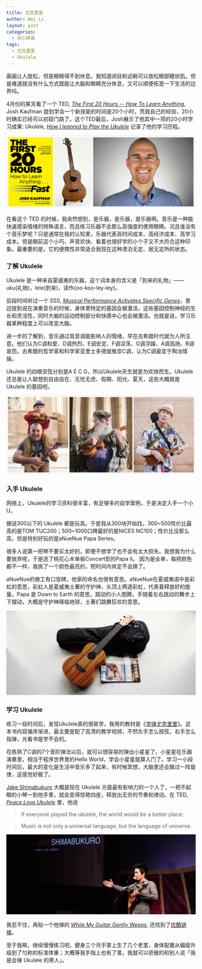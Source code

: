 ```yaml
---
title: 尤克里里
author: Wei Li
layout: post
categories:
  - 闲心碎语
tags:
  - 尤克里里
  - Ukulele
---
```


画画让人放松，但是眼睛得不到休息。我知道闭目和远眺可以放松眼部睫状肌。但是难道就没有什么方式既能让大脑和眼睛充分休息，又可以顺便拓宽一下生活的边界吗。

4月份的某天看了一个 TED, *[The First 20 Hours -- How To Learn Anything](https://www.youtube.com/watch?v=5MgBikgcWnY)*, Josh Kaufman 提到学会一个新技能的时间是20个小时，凭我自己的经验，20小时确实已经可以初窥门路了。这个TED最后，Josh展示了他其中一项的20小时学习成果: Ukulele, *[How I leanred to Play the Ukulele](http://first20hours.com/ukulele/)* 记录了他的学习历程。

![Josh Ukulele][josh]

在看这个 TED 的时候，我突然想到，是乐器，是乐器，是乐器啊。音乐是一种能快速感染情绪的特殊语言，而且练习乐器不会那么高强度的使用眼睛。况且谁没有个音乐梦呢？只是通常在我的认知里，乐器代表高时间成本、高经济成本、高学习成本。但是眼前这个小巧、声音欢快、看着也很好学的小个子又不大符合这种印象。最重要的是，它的便携性非常适合我现在这种漂泊无定、居无定所的状态。

### 了解 Ukulele 
Ukulele 是一种来自夏威夷的乐器，这个词本身的含义是「到来的礼物」—— uku(礼物)，lele(到来)，读作{oo-koo-ley-ley}。

前段时间听过一个 SSS, *[Musical Performance Activates Specific Genes](http://www.scientificamerican.com/podcast/episode/musical-performance-activates-specific-genes/)*，里边提到说在演奏音乐的时候，身体里特定的基因会被激活，这些基因控制神经的生长和灵活性，同时大脑的运动控制部分和快感中心也会被激活。也就是说，学习乐器某种程度上可以改变大脑。

进一步的了解到，音乐通过其音调能影响人的情绪，早在古希腊时代就为人所注意。他们认为C调和爱、D调热烈、E调安定、F调淫荡、G调浮躁、A调高扬、B调哀怨。古希腊的哲学家和科学家亚里士多德就推崇C调，认为C调最宜于陶冶情操。

Ukulele 的四根空弦分别是A E C G，所以Ukulele天生就是为欢快而生。Ukulele 还总是让人联想到自由自在、无忧无虑、假期、阳光、夏天，这些大概就是 Ukulele 的基因吧。

![Ukulele People][people]

### 入手 Ukulele
网络上，Ukulele的学习资料很丰富，有足够多的自学案例，于是决定入手一个小 U。

据说300以下的 Ukulele 都是玩具。于是我从300块开始找，300~500性价比最高的是TOM TUC200；500~1000口碑最好的是NICES NC100；性价比没那么高，但是特别好玩的是aNueNue Papa Series。

很多人说第一把琴不要买太好的，即便不想学了也不会有太大损失。我想我为什么要放弃呢，于是选了桃花心木单板Concert型的Papa II。 因为是全单，每把颜色都不一样，我挑了一个颜色最亮的，短时间内肯定不会换了。

aNueNue的做工有口皆碑，他家的命名也很有意思。aNueNue在夏威夷语中是彩虹的意思，彩虹人是夏威夷土著的守护神，头顶上两道彩虹，代表着释放好的能量。Papa 是 Down to Earth 的意思，跳动的小人图腾，手随着左右跳动的舞步上下摆动，大概是守护神降临地球，土著们跳舞狂欢的意思。

![Ukulele Papa II][papa]

### 学习 Ukulele
练习一段时间后，发现Ukulele真的很易学，我用的教材是《[学弹尤克里里](http://book.douban.com/subject/24756487/)》。这本书内容循序渐进，最主要是配了高清的教学视频，不然左手怎么按弦，右手怎么指弹，光看书是学不会的。

在练熟了C调的7个音阶弹法以后，就可以很容易的弹出小星星了。小星星在乐器演奏里，相当于程序世界里的Hello World，学会小星星就算入门了。学习一小段时间后，最大的变化是生活中音乐多了起来，有时候冥想，大脑里还会飘过一阵旋律，这感觉好极了。

[Jake Shimabukuro](http://jakeshimabukuro.com/) 大概是现在 Ukulele 方面最有影响力的一个人了，一把不起眼的小琴一到他手里，就会变得惊艳四座，释放出无穷的节奏和律动。在 TED, *[Peace Love Ukulele](https://www.youtube.com/watch?v=QBAKgOR0koo)* 里，他说

> If everyone played the ukulele, the world would be a better place.

> Music is not only a universal language, but the language of universe.

![Jake Shimabukuro][jake]

我忍不住，再贴一个他弹的 *[While My Guitar Gently Weeps](https://www.youtube.com/watch?v=P_gIWbG-tp0)*, 还找到了[优酷链接](http://v.youku.com/v_show/id_XNDMxNDUxNzIw.html?from=s1.8-1-1.2)。

至于我嘛，继续慢慢练习吧。健身三个月手掌上生了几个老茧，身体配置从偏瘦升级到了匀称的标准体重；大概等我手指上也有了茧，我就可以骄傲的和别人说「我是会弹 Ukulele 的男人」。

[josh]: /uploads/2015/05/Josh-Ukulele.jpg
[magazine]: /uploads/2015/05/uk_magazine.jpg
[people]: /uploads/2015/05/ukulele-people.jpg
[papa]: /uploads/2015/05/papa.jpg
[jake]: /uploads/2015/05/Jake-Shimabukuro.jpg
